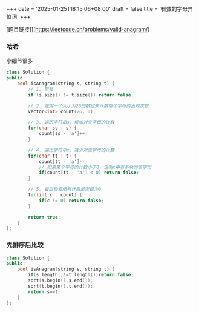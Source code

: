 +++
date = '2025-01-25T18:15:06+08:00'
draft = false
title = '有效的字母异位词'
+++

[题目链接]](https://leetcode.cn/problems/valid-anagram/)

### 哈希

小细节很多

```cpp
class Solution {
public:
    bool isAnagram(string s, string t) {
        // 1. 剪枝
        if (s.size() != t.size()) return false;

        // 2. 使用一个大小为26的数组来计数每个字母的出现次数
        vector<int> count(26, 0);

        // 3. 遍历字符串s，增加对应字母的计数
        for(char ss : s) {
            count[ss - 'a']++;
        }

        // 4. 遍历字符串t，减少对应字母的计数
        for(char tt : t) {
            count[tt - 'a']--;
            // 如果某个字母的计数小于0，说明t中有多余的该字母
            if(count[tt - 'a'] < 0) return false;
        }

        // 5. 最后检查所有计数是否都为0
        for(int c : count) {
            if(c != 0) return false;
        }

        return true;
    }
};
```

### 先排序后比较

```cpp
class Solution {
public:
    bool isAnagram(string s, string t) {
        if(s.length()!=t.length())return false;
        sort(s.begin(),s.end());
        sort(t.begin(),t.end());
        return s==t;
    }
};
```
